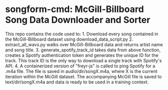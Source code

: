 # songform-cmd: McGill-Billboard Song Data Downloader and Sorter

This repo contains the code used to:
    1. Download every song contained in the McGill-Billboard dataset using download_data_script.py
    2. extract_all_wavs.py walks over McGill-Billboard data and returns artist name and song title.
    3. generate_spotify_track_id takes data from above function, creates a Spotify authentication token and generates the unique ID for the track. This track ID is the only way to download a single track with Spotify's API.
    4. A containerized version of "freyr-js" is called to ping Spotify for a .m4a file. The file is saved in audio/dir/songX.m4a, where X is the current iteration within the McGill dataset. The accompanying McGill file is saved to text/dir/songX.m4a and data is ready to be used in a training context.

